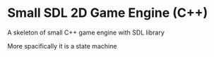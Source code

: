 Small SDL 2D Game Engine (C++)
===========

A skeleton of small C++ game engine with SDL library  

More spacifically it is a state machine